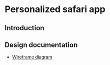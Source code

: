 # Personalized safari app

## Introduction

## Design documentation

* [Wireframe diagram](wireframe.md)